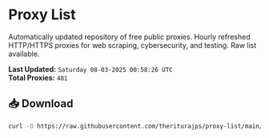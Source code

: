 # Proxy List

Automatically updated repository of free public proxies. Hourly refreshed HTTP/HTTPS proxies for web scraping, cybersecurity, and testing. Raw list available.

**Last Updated:** `Saturday 08-03-2025 00:58:26 UTC`  
**Total Proxies:** `481`

## 📥 Download
```bash
curl -O https://raw.githubusercontent.com/theriturajps/proxy-list/main/proxies.txt
